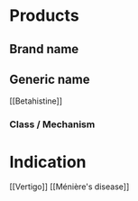 # Products

## Brand name


## Generic name
[[Betahistine]]

### Class / Mechanism


# Indication
[[Vertigo]]
[[Ménière's disease]]